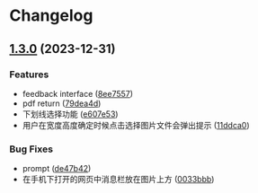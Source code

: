 # Changelog

## [1.3.0](https://www.github.com/14790897/handwriting-web/compare/v1.2.0...v1.3.0) (2023-12-31)


### Features

* feedback interface ([8ee7557](https://www.github.com/14790897/handwriting-web/commit/8ee7557dc32a7ec3320a9cd9956b8da599eb090b))
* pdf return ([79dea4d](https://www.github.com/14790897/handwriting-web/commit/79dea4dd7a97bc80854401baa3b9943af11bd49d))
* 下划线选择功能 ([e607e53](https://www.github.com/14790897/handwriting-web/commit/e607e534e653d7eb63ba28a221cf261d83be02b3))
* 用户在宽度高度确定时候点击选择图片文件会弹出提示 ([11ddca0](https://www.github.com/14790897/handwriting-web/commit/11ddca0f55881a270d1410b6e277379971e37f05))


### Bug Fixes

* prompt ([de47b42](https://www.github.com/14790897/handwriting-web/commit/de47b42e1d090669f7a12e17bd891e4321c2cd3d))
* 在手机下打开的网页中消息栏放在图片上方 ([0033bbb](https://www.github.com/14790897/handwriting-web/commit/0033bbb71a3215daa680bc9453d308fef5c78dd4))
